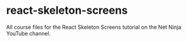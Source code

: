 # react-skeleton-screens
All course files for the React Skeleton Screens tutorial on the Net Ninja YouTube channel.
